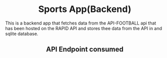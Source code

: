 <html>
  <body>
     <h1 align="center">Sports App(Backend)</h1>
    <p>This is a backend app that fetches data from the API-FOOTBALL api that has been hosted on the RAPID API and stores thee data from the 
    API in and sqlite database. <br /> 
      <h2 align="center">API Endpoint consumed</h2>
    </p>
  </body>
</html>
